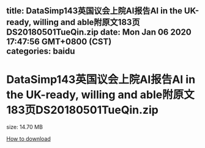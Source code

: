 
title: DataSimp143英国议会上院AI报告AI in the UK-ready, willing and able附原文183页DS20180501TueQin.zip
date: Mon Jan 06 2020 17:47:56 GMT+0800 (CST)    
categories: baidu
---

# DataSimp143英国议会上院AI报告AI in the UK-ready, willing and able附原文183页DS20180501TueQin.zip
size: 14.70 MB
 
 

[How to download](https://bpcam.bemobtrk.com/go/2ceec3aa-1ca2-46d6-b9ff-aaa5c184517c?jno=570)